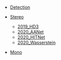 - [Detection](Detection/)
<!-- 
  - [2019_FCOS](Detection/FCOS.md) -->

- [Stereo](Stereo/)

  - [2019_HD3](Stereo/HD3.md)
  - [2020_AANet](Stereo/AANet.md)
  - [2020_HITNet](Stereo/HITNet.md)
  - [2020_Wasserstein](Stereo/Wasserstein.md)

- [Mono](Mono/)
<!-- 
  - [2019_MonoDepth2](Mono/MonoDepth2.md)
  - [2020_MiDaS](Mono/MiDaS.md) -->